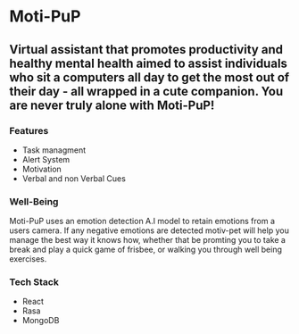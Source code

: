 # Moti-PuP
## Virtual assistant that promotes productivity and healthy mental health aimed to assist individuals who sit a computers all day to get the most out of their day - all wrapped in a cute companion. You are never truly alone with Moti-PuP!
### Features
- Task managment
- Alert System
- Motivation
- Verbal and non Verbal Cues
### Well-Being 
Moti-PuP uses an emotion detection A.I model to retain emotions from a users camera. If any negative emotions are detected motiv-pet will help you manage the best way it knows how, whether that be promting you to take a break and play a quick game of frisbee, or walking you through well being exercises. 
### Tech Stack
- React
- Rasa
- MongoDB 
